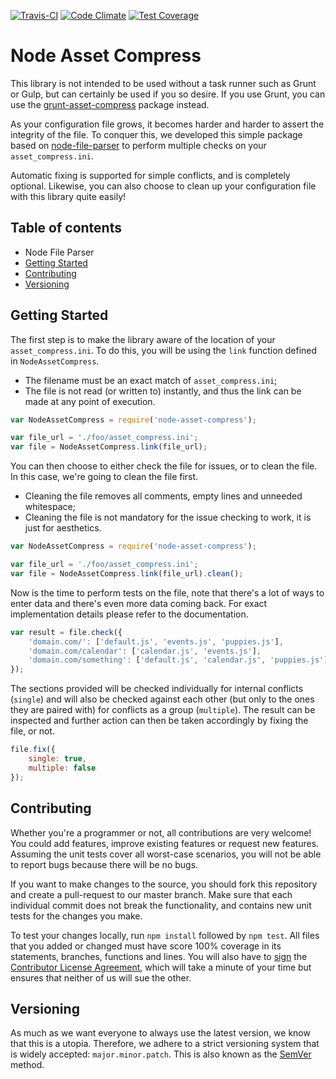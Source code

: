 [![Travis-CI](https://travis-ci.org/Skelware/node-asset-compress.svg?branch=master)](https://travis-ci.org/Skelware/node-asset-compress) [![Code Climate](https://codeclimate.com/github/Skelware/node-asset-compress/badges/gpa.svg)](https://codeclimate.com/github/Skelware/node-asset-compress/issues) [![Test Coverage](https://codeclimate.com/github/Skelware/node-asset-compress/badges/coverage.svg)](https://codeclimate.com/github/Skelware/node-asset-compress/coverage)

# Node Asset Compress
This library is not intended to be used without a task runner such as Grunt or Gulp, but can certainly be used if you so desire. If you use Grunt, you can use the [grunt-asset-compress](https://www.npmjs.com/package/grunt-asset-compress) package instead.

As your configuration file grows, it becomes harder and harder to assert the integrity of the file. To conquer this, we developed this simple package based on [node-file-parser](https://www.npmjs.com/package/node-file-parser) to perform multiple checks on your `asset_compress.ini`.

Automatic fixing is supported for simple conflicts, and is completely optional. Likewise, you can also choose to clean up your configuration file with this library quite easily!

## Table of contents
* Node File Parser
 * [Getting Started](#getting-started)
 * [Contributing](#contributing)
 * [Versioning](#versioning)

## Getting Started
The first step is to make the library aware of the location of your `asset_compress.ini`. To do this, you will be using the `link` function defined in `NodeAssetCompress`.
* The filename must be an exact match of `asset_compress.ini`;
* The file is not read (or written to) instantly, and thus the link can be made at any point of execution.

```javascript
var NodeAssetCompress = require('node-asset-compress');

var file_url = './foo/asset_compress.ini';
var file = NodeAssetCompress.link(file_url);
```

You can then choose to either check the file for issues, or to clean the file. In this case, we're going to clean the file first.
* Cleaning the file removes all comments, empty lines and unneeded whitespace;
* Cleaning the file is not mandatory for the issue checking to work, it is just for aesthetics.

```javascript
var NodeAssetCompress = require('node-asset-compress');

var file_url = './foo/asset_compress.ini';
var file = NodeAssetCompress.link(file_url).clean();
```

Now is the time to perform tests on the file, note that there's a lot of ways to enter data and there's even more data coming back. For exact implementation details please refer to the documentation.
```javascript
var result = file.check({
    'domain.com/': ['default.js', 'events.js', 'puppies.js'],
    'domain.com/calendar': ['calendar.js', 'events.js'],
    'domain.com/something': ['default.js', 'calendar.js', 'puppies.js']
});
```
The sections provided will be checked individually for internal conflicts (`single`) and will also be checked against each other (but only to the ones they are paired with) for conflicts as a group (`multiple`). The result can be inspected and further action can then be taken accordingly by fixing the file, or not.
```javascript
file.fix({
    single: true,
    multiple: false
});
```
## Contributing
Whether you're a programmer or not, all contributions are very welcome! You could add features, improve existing features or request new features. Assuming the unit tests cover all worst-case scenarios, you will not be able to report bugs because there will be no bugs.

If you want to make changes to the source, you should fork this repository and create a pull-request to our master branch. Make sure that each individual commit does not break the functionality, and contains new unit tests for the changes you make.

To test your changes locally, run `npm install` followed by `npm test`. All files that you added or changed must have score 100% coverage in its statements, branches, functions and lines. You will also have to [sign](https://www.clahub.com/agreements/Skelware/node-file-parser) the [Contributor License Agreement](https://www.clahub.com/pages/why_cla), which will take a minute of your time but ensures that neither of us will sue the other.

## Versioning
As much as we want everyone to always use the latest version, we know that this is a utopia. Therefore, we adhere to a strict versioning system that is widely accepted: `major.minor.patch`. This is also known as the [SemVer](http://semver.org/spec/v2.0.0.html) method.
